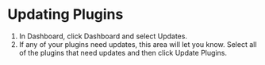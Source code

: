 # Updating Plugins

1. In Dashboard, click Dashboard and select Updates.
2. If any of your plugins need updates, this area will let you know. Select all of the plugins that need updates and then click Update Plugins.
